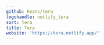 ```yaml
---
github: Keats/tera
logohandle: netlify_tera
sort: tera
title: Tera
website: 'https://tera.netlify.app/'
---
```

